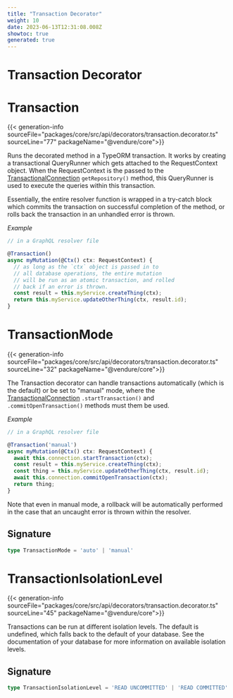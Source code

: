 ```yaml
---
title: "Transaction Decorator"
weight: 10
date: 2023-06-13T12:31:08.008Z
showtoc: true
generated: true
---
```

<!-- This file was generated from the Vendure source. Do not modify. Instead, re-run the "docs:build" script -->

# Transaction Decorator
<div class="symbol">


# Transaction

{{< generation-info sourceFile="packages/core/src/api/decorators/transaction.decorator.ts" sourceLine="77" packageName="@vendure/core">}}

Runs the decorated method in a TypeORM transaction. It works by creating a transactional
QueryRunner which gets attached to the RequestContext object. When the RequestContext
is the passed to the <a href='/typescript-api/data-access/transactional-connection#transactionalconnection'>TransactionalConnection</a> `getRepository()` method, this
QueryRunner is used to execute the queries within this transaction.

Essentially, the entire resolver function is wrapped in a try-catch block which commits the
transaction on successful completion of the method, or rolls back the transaction in an unhandled
error is thrown.

*Example*

```TypeScript
// in a GraphQL resolver file

@Transaction()
async myMutation(@Ctx() ctx: RequestContext) {
  // as long as the `ctx` object is passed in to
  // all database operations, the entire mutation
  // will be run as an atomic transaction, and rolled
  // back if an error is thrown.
  const result = this.myService.createThing(ctx);
  return this.myService.updateOtherThing(ctx, result.id);
}
```

</div>
<div class="symbol">


# TransactionMode

{{< generation-info sourceFile="packages/core/src/api/decorators/transaction.decorator.ts" sourceLine="32" packageName="@vendure/core">}}

The Transaction decorator can handle transactions automatically (which is the default) or be set to
"manual" mode, where the <a href='/typescript-api/data-access/transactional-connection#transactionalconnection'>TransactionalConnection</a> `.startTransaction()` and `.commitOpenTransaction()`
methods must them be used.

*Example*

```TypeScript
// in a GraphQL resolver file

@Transaction('manual')
async myMutation(@Ctx() ctx: RequestContext) {
  await this.connection.startTransaction(ctx);
  const result = this.myService.createThing(ctx);
  const thing = this.myService.updateOtherThing(ctx, result.id);
  await this.connection.commitOpenTransaction(ctx);
  return thing;
}
```
Note that even in manual mode, a rollback will be automatically performed in
the case that an uncaught error is thrown within the resolver.

## Signature

```TypeScript
type TransactionMode = 'auto' | 'manual'
```
</div>
<div class="symbol">


# TransactionIsolationLevel

{{< generation-info sourceFile="packages/core/src/api/decorators/transaction.decorator.ts" sourceLine="45" packageName="@vendure/core">}}

Transactions can be run at different isolation levels. The default is undefined, which
falls back to the default of your database. See the documentation of your database for more
information on available isolation levels.

## Signature

```TypeScript
type TransactionIsolationLevel = 'READ UNCOMMITTED' | 'READ COMMITTED' | 'REPEATABLE READ' | 'SERIALIZABLE'
```
</div>
